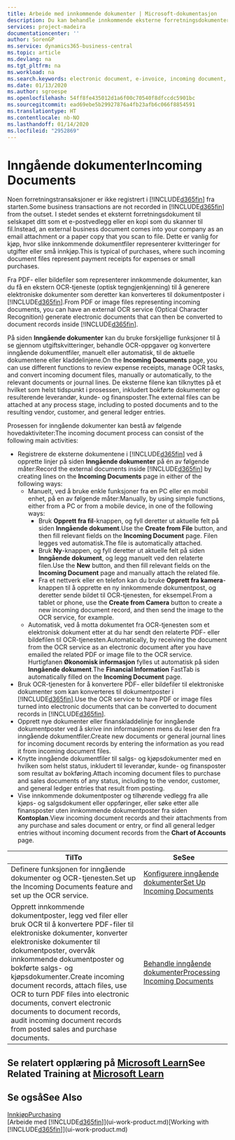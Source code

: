 ```yaml
---
title: Arbeide med innkommende dokumenter | Microsoft-dokumentasjon
description: Du kan behandle innkommende eksterne forretningsdokumenter, for eksempel kvitteringer eller PDF-filer, behandle OCR-oppgaver og konvertere filer til elektroniske dokumenter og poster.
services: project-madeira
documentationcenter: ''
author: SorenGP
ms.service: dynamics365-business-central
ms.topic: article
ms.devlang: na
ms.tgt_pltfrm: na
ms.workload: na
ms.search.keywords: electronic document, e-invoice, incoming document, OCR, ecommerce, document exchange, import invoice
ms.date: 01/13/2020
ms.author: sgroespe
ms.openlocfilehash: 54ff8fe435012d1a6f00c70540f8dfccdc5901bc
ms.sourcegitcommit: ead69ebe5b29927876a4fb23afb6c066f8854591
ms.translationtype: HT
ms.contentlocale: nb-NO
ms.lasthandoff: 01/14/2020
ms.locfileid: "2952869"
---
```

# <a name="incoming-documents"></a><span data-ttu-id="63e83-103">Inngående dokumenter</span><span class="sxs-lookup"><span data-stu-id="63e83-103">Incoming Documents</span></span>
<span data-ttu-id="63e83-104">Noen forretningstransaksjoner er ikke registrert i [!INCLUDE[d365fin](includes/d365fin_md.md)] fra starten.</span><span class="sxs-lookup"><span data-stu-id="63e83-104">Some business transactions are not recorded in [!INCLUDE[d365fin](includes/d365fin_md.md)] from the outset.</span></span> <span data-ttu-id="63e83-105">I stedet sendes et eksternt forretningsdokument til selskapet ditt som et e-postvedlegg eller en kopi som du skanner til fil.</span><span class="sxs-lookup"><span data-stu-id="63e83-105">Instead, an external business document comes into your company as an email attachment or a paper copy that you scan to file.</span></span> <span data-ttu-id="63e83-106">Dette er vanlig for kjøp, hvor slike innkommende dokumentfiler representerer kvitteringer for utgifter eller små innkjøp.</span><span class="sxs-lookup"><span data-stu-id="63e83-106">This is typical of purchases, where such incoming document files represent payment receipts for expenses or small purchases.</span></span>

<span data-ttu-id="63e83-107">Fra PDF- eller bildefiler som representerer innkommende dokumenter, kan du få en ekstern OCR-tjeneste (optisk tegngjenkjenning) til å generere elektroniske dokumenter som deretter kan konverteres til dokumentposter i [!INCLUDE[d365fin](includes/d365fin_md.md)].</span><span class="sxs-lookup"><span data-stu-id="63e83-107">From PDF or image files representing incoming documents, you can have an external OCR service (Optical Character Recognition) generate electronic documents that can then be converted to document records inside [!INCLUDE[d365fin](includes/d365fin_md.md)].</span></span>

<span data-ttu-id="63e83-108">På siden **Inngående dokumenter** kan du bruke forskjellige funksjoner til å se gjennom utgiftskvitteringer, behandle OCR-oppgaver og konvertere inngående dokumentfiler, manuelt eller automatisk, til de aktuelle dokumentene eller kladdelinjene.</span><span class="sxs-lookup"><span data-stu-id="63e83-108">On the **Incoming Documents** page, you can use different functions to review expense receipts, manage OCR tasks, and convert incoming document files, manually or automatically, to the relevant documents or journal lines.</span></span> <span data-ttu-id="63e83-109">De eksterne filene kan tilknyttes på et hvilket som helst tidspunkt i prosessen, inkludert bokførte dokumenter og resulterende leverandør, kunde- og finansposter.</span><span class="sxs-lookup"><span data-stu-id="63e83-109">The external files can be attached at any process stage, including to posted documents and to the resulting vendor, customer, and general ledger entries.</span></span>

<span data-ttu-id="63e83-110">Prosessen for inngående dokumenter kan bestå av følgende hovedaktiviteter:</span><span class="sxs-lookup"><span data-stu-id="63e83-110">The incoming document process can consist of the following main activities:</span></span>

* <span data-ttu-id="63e83-111">Registrere de eksterne dokumentene i [!INCLUDE[d365fin](includes/d365fin_md.md)] ved å opprette linjer på siden **Inngående dokumenter** på én av følgende måter:</span><span class="sxs-lookup"><span data-stu-id="63e83-111">Record the external documents inside [!INCLUDE[d365fin](includes/d365fin_md.md)] by creating lines on the **Incoming Documents** page in either of the following ways:</span></span>
  * <span data-ttu-id="63e83-112">Manuelt, ved å bruke enkle funksjoner fra en PC eller en mobil enhet, på en av følgende måter:</span><span class="sxs-lookup"><span data-stu-id="63e83-112">Manually, by using simple functions, either from a PC or from a mobile device, in one of the following ways:</span></span>
    * <span data-ttu-id="63e83-113">Bruk **Opprett fra fil**-knappen, og fyll deretter ut aktuelle felt på siden **Inngående dokument**.</span><span class="sxs-lookup"><span data-stu-id="63e83-113">Use the **Create from File** button, and then fill relevant fields on the **Incoming Document** page.</span></span> <span data-ttu-id="63e83-114">Filen legges ved automatisk.</span><span class="sxs-lookup"><span data-stu-id="63e83-114">The file is automatically attached.</span></span>  
    * <span data-ttu-id="63e83-115">Bruk **Ny**-knappen, og fyll deretter ut aktuelle felt på siden **Inngående dokument**, og legg manuelt ved den relaterte filen.</span><span class="sxs-lookup"><span data-stu-id="63e83-115">Use the **New** button, and then fill relevant fields on the **Incoming Document** page and manually attach the related file.</span></span>
    * <span data-ttu-id="63e83-116">Fra et nettverk eller en telefon kan du bruke **Opprett fra kamera**-knappen til å opprette en ny innkommende dokumentpost, og deretter sende bildet til OCR-tjenesten, for eksempel.</span><span class="sxs-lookup"><span data-stu-id="63e83-116">From a tablet or phone, use the **Create from Camera** button to create a new incoming document record, and then send the image to the OCR service, for example.</span></span>
  * <span data-ttu-id="63e83-117">Automatisk, ved å motta dokumentet fra OCR-tjenesten som et elektronisk dokument etter at du har sendt den relaterte PDF- eller bildefilen til OCR-tjenesten.</span><span class="sxs-lookup"><span data-stu-id="63e83-117">Automatically, by receiving the document from the OCR service as an electronic document after you have emailed the related PDF or image file to the OCR service.</span></span> <span data-ttu-id="63e83-118">Hurtigfanen **Økonomisk informasjon** fylles ut automatisk på siden **Inngående dokument**.</span><span class="sxs-lookup"><span data-stu-id="63e83-118">The **Financial Information** FastTab is automatically filled on the **Incoming Document** page.</span></span>
* <span data-ttu-id="63e83-119">Bruk OCR-tjenesten for å konvertere PDF- eller bildefiler til elektroniske dokumenter som kan konverteres til dokumentposter i [!INCLUDE[d365fin](includes/d365fin_md.md)].</span><span class="sxs-lookup"><span data-stu-id="63e83-119">Use the OCR service to have PDF or image files turned into electronic documents that can be converted to document records in [!INCLUDE[d365fin](includes/d365fin_md.md)].</span></span>
* <span data-ttu-id="63e83-120">Opprett nye dokumenter eller finanskladdelinje for inngående dokumentposter ved å skrive inn informasjonen mens du leser den fra inngående dokumentfiler.</span><span class="sxs-lookup"><span data-stu-id="63e83-120">Create new documents or general journal lines for incoming document records by entering the information as you read it from incoming document files.</span></span>
* <span data-ttu-id="63e83-121">Knytte inngående dokumentfiler til salgs- og kjøpsdokumenter med en hvilken som helst status, inkludert til leverandør, kunde- og finansposter som resultat av bokføring.</span><span class="sxs-lookup"><span data-stu-id="63e83-121">Attach incoming document files to purchase and sales documents of any status, including to the vendor, customer, and general ledger entries that result from posting.</span></span>
* <span data-ttu-id="63e83-122">Vise innkommende dokumentposter og tilhørende vedlegg fra alle kjøps- og salgsdokument eller oppføringer, eller søke etter alle finansposter uten innkommende dokumentposter fra siden **Kontoplan**.</span><span class="sxs-lookup"><span data-stu-id="63e83-122">View incoming document records and their attachments from any purchase and sales document or entry, or find all general ledger entries without incoming document records from the **Chart of Accounts** page.</span></span>

| <span data-ttu-id="63e83-123">Til</span><span class="sxs-lookup"><span data-stu-id="63e83-123">To</span></span> | <span data-ttu-id="63e83-124">Se</span><span class="sxs-lookup"><span data-stu-id="63e83-124">See</span></span> |
| --- | --- |
| <span data-ttu-id="63e83-125">Definere funksjonen for inngående dokumenter og OCR-tjenesten.</span><span class="sxs-lookup"><span data-stu-id="63e83-125">Set up the Incoming Documents feature and set up the OCR service.</span></span> |[<span data-ttu-id="63e83-126">Konfigurere inngående dokumenter</span><span class="sxs-lookup"><span data-stu-id="63e83-126">Set Up Incoming Documents</span></span>](across-how-setup-income-documents.md) |
| <span data-ttu-id="63e83-127">Opprett innkommende dokumentposter, legg ved filer eller bruk OCR til å konvertere PDF-filer til elektroniske dokumenter, konverter elektroniske dokumenter til dokumentposter, overvåk innkommende dokumentposter og bokførte salgs- og kjøpsdokumenter.</span><span class="sxs-lookup"><span data-stu-id="63e83-127">Create incoming document records, attach files, use OCR to turn PDF files into electronic documents, convert electronic documents to document records, audit incoming document records from posted sales and purchase documents.</span></span> |[<span data-ttu-id="63e83-128">Behandle inngående dokumenter</span><span class="sxs-lookup"><span data-stu-id="63e83-128">Processing Incoming Documents</span></span>](across-process-income-documents.md) |

## <a name="see-related-training-at-microsoft-learnlearnmodulesincoming-documents-dynamics-365-business-centralindex"></a><span data-ttu-id="63e83-129">Se relatert opplæring på [Microsoft Learn](/learn/modules/incoming-documents-dynamics-365-business-central/index)</span><span class="sxs-lookup"><span data-stu-id="63e83-129">See Related Training at [Microsoft Learn](/learn/modules/incoming-documents-dynamics-365-business-central/index)</span></span>

## <a name="see-also"></a><span data-ttu-id="63e83-130">Se også</span><span class="sxs-lookup"><span data-stu-id="63e83-130">See Also</span></span>
[<span data-ttu-id="63e83-131">Innkjøp</span><span class="sxs-lookup"><span data-stu-id="63e83-131">Purchasing</span></span>](purchasing-manage-purchasing.md)  
<span data-ttu-id="63e83-132">[Arbeide med [!INCLUDE[d365fin](includes/d365fin_md.md)]](ui-work-product.md)</span><span class="sxs-lookup"><span data-stu-id="63e83-132">[Working with [!INCLUDE[d365fin](includes/d365fin_md.md)]](ui-work-product.md)</span></span>
